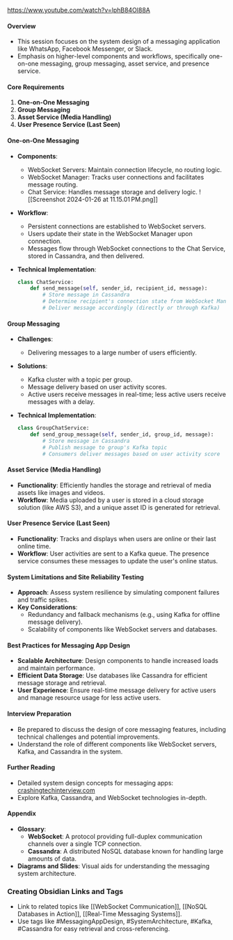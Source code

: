https://www.youtube.com/watch?v=lphB84Ol88A
#### Overview
- This session focuses on the system design of a messaging application like WhatsApp, Facebook Messenger, or Slack.
- Emphasis on higher-level components and workflows, specifically one-on-one messaging, group messaging, asset service, and presence service.
#### Core Requirements
1. **One-on-One Messaging**
2. **Group Messaging**
3. **Asset Service (Media Handling)**
4. **User Presence Service (Last Seen)**
#### One-on-One Messaging
- **Components**:
  - WebSocket Servers: Maintain connection lifecycle, no routing logic.
  - WebSocket Manager: Tracks user connections and facilitates message routing.
  - Chat Service: Handles message storage and delivery logic.
![[Screenshot 2024-01-26 at 11.15.01 PM.png]]
- **Workflow**:
  - Persistent connections are established to WebSocket servers.
  - Users update their state in the WebSocket Manager upon connection.
  - Messages flow through WebSocket connections to the Chat Service, stored in Cassandra, and then delivered.

- **Technical Implementation**:
  ```python
  class ChatService:
      def send_message(self, sender_id, recipient_id, message):
          # Store message in Cassandra
          # Determine recipient's connection state from WebSocket Manager
          # Deliver message accordingly (directly or through Kafka)
  ```

#### Group Messaging
- **Challenges**:
  - Delivering messages to a large number of users efficiently.
- **Solutions**:
  - Kafka cluster with a topic per group.
  - Message delivery based on user activity scores.
  - Active users receive messages in real-time; less active users receive messages with a delay.

- **Technical Implementation**:
  ```python
  class GroupChatService:
      def send_group_message(self, sender_id, group_id, message):
          # Store message in Cassandra
          # Publish message to group's Kafka topic
          # Consumers deliver messages based on user activity score
  ```

#### Asset Service (Media Handling)
- **Functionality**: Efficiently handles the storage and retrieval of media assets like images and videos.
- **Workflow**: Media uploaded by a user is stored in a cloud storage solution (like AWS S3), and a unique asset ID is generated for retrieval.

#### User Presence Service (Last Seen)
- **Functionality**: Tracks and displays when users are online or their last online time.
- **Workflow**: User activities are sent to a Kafka queue. The presence service consumes these messages to update the user's online status.

#### System Limitations and Site Reliability Testing
- **Approach**: Assess system resilience by simulating component failures and traffic spikes.
- **Key Considerations**:
  - Redundancy and fallback mechanisms (e.g., using Kafka for offline message delivery).
  - Scalability of components like WebSocket servers and databases.

#### Best Practices for Messaging App Design
- **Scalable Architecture**: Design components to handle increased loads and maintain performance.
- **Efficient Data Storage**: Use databases like Cassandra for efficient message storage and retrieval.
- **User Experience**: Ensure real-time message delivery for active users and manage resource usage for less active users.

#### Interview Preparation
- Be prepared to discuss the design of core messaging features, including technical challenges and potential improvements.
- Understand the role of different components like WebSocket servers, Kafka, and Cassandra in the system.

#### Further Reading
- Detailed system design concepts for messaging apps: [crashingtechinterview.com](https://crashingtechinterview.com)
- Explore Kafka, Cassandra, and WebSocket technologies in-depth.

#### Appendix
- **Glossary**:
  - **WebSocket**: A protocol providing full-duplex communication channels over a single TCP connection.
  - **Cassandra**: A distributed NoSQL database known for handling large amounts of data.
- **Diagrams and Slides**: Visual aids for understanding the messaging system architecture.

### Creating Obsidian Links and Tags
- Link to related topics like [[WebSocket Communication]], [[NoSQL Databases in Action]], [[Real-Time Messaging Systems]].
- Use tags like #MessagingAppDesign, #SystemArchitecture, #Kafka, #Cassandra for easy retrieval and cross-referencing.